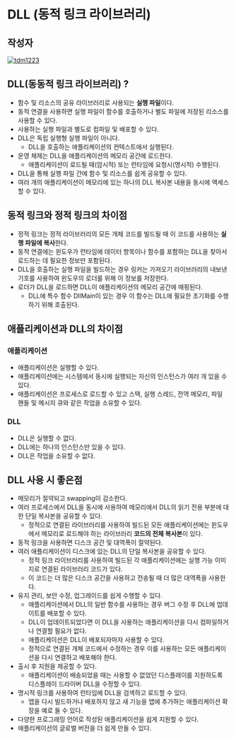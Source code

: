 # **DLL (동적 링크 라이브러리)**

## 작성자
[![tdm1223](https://avatars1.githubusercontent.com/u/21440957?s=100&v=4)](https://github.com/tdm1223)

## DLL(동동적 링크 라이브러리) ?
- 함수 및 리소스의 공유 라이브러리로 사용되는 **실행 파일**이다.
- 동적 연결을 사용하면 실행 파일이 함수를 호출하거나 별도 파일에 저장된 리소스를 사용할 수 있다.
- 사용하는 실행 파일과 별도로 컴파일 및 배포할 수 있다.
- DLL은 독립 실행형 실행 파일이 아니다.
  - DLL을 호출하는 애플리케이션의 컨텍스트에서 실행된다.
- 운영 체제는 DLL을 애플리케이션의 메모리 공간에 로드한다.
  - 애플리케이션이 로드될 때(암시적) 또는 런타임에 요청시(명시적) 수행된다.
- DLL을 통해 실행 파일 간에 함수 및 리소스를 쉽게 공유할 수 있다.
- 여러 개의 애플리케이션이 메모리에 있는 하나의 DLL 복사본 내용을 동시에 액세스할 수 있다.

## 동적 링크와 정적 링크의 차이점
- 정적 링크는 정적 라이브러리의 모든 개체 코드를 빌드될 때 이 코드를 사용하는 **실행 파일에 복사**한다.
- 동적 연결에는 윈도우가 런타임에 데이터 항목이나 함수를 포함하는 DLL을 찾아서 로드하는 데 필요한 정보만 포함된다.
- DLL을 호출하는 실행 파일을 빌드하는 경우 링커는 가져오기 라이브러리의 내보낸 기호를 사용하여 윈도우의 로더를 위해 이 정보를 저장한다.
- 로더가 DLL을 로드하면 DLL이 애플리케이션의 메모리 공간에 매핑된다.
  - DLL에 특수 함수 DllMain이 있는 경우 이 함수는 DLL에 필요한 초기화를 수행하기 위해 호출된다.

## 애플리케이션과 DLL의 차이점
### 애플리케이션
- 애플리케이션은 실행할 수 있다.
- 애플리케이션에는 시스템에서 동시에 실행되는 자신의 인스턴스가 여러 개 있을 수 있다.
- 애플리케이션은 프로세스로 로드할 수 있고 스택, 실행 스레드, 전역 메모리, 파일 핸들 및 메시지 큐와 같은 작업을 소유할 수 있다.

### DLL
- DLL은 실행할 수 없다.
- DLL에는 하나의 인스턴스만 있을 수 있다.
- DLL은 작업을 소유할 수 없다.

## DLL 사용 시 좋은점
- 메모리가 절약되고 swapping이 감소한다.
- 여러 프로세스에서 DLL을 동시에 사용하여 메모리에서 DLL의 읽기 전용 부분에 대한 단일 복사본을 공유할 수 있다.
  - 정적으로 연결된 라이브러리를 사용하여 빌드된 모든 애플리케이션에는 윈도우에서 메모리로 로드해야 하는 라이브러리 **코드의 전체 복사본**이 있다.
- 동적 링크을 사용하면 디스크 공간 및 대역폭이 절약된다.
- 여러 애플리케이션이 디스크에 있는 DLL의 단일 복사본을 공유할 수 있다. 
  - 정적 링크 라이브러리를 사용하여 빌드된 각 애플리케이션에는 실행 가능 이미지로 연결된 라이브러리 코드가 있다.
  - 이 코드는 더 많은 디스크 공간을 사용하고 전송될 때 더 많은 대역폭을 사용한다.
- 유지 관리, 보안 수정, 업그레이드를 쉽게 수행할 수 있다.
  - 애플리케이션에서 DLL의 일반 함수를 사용하는 경우 버그 수정 후 DLL에 업데이트를 배포할 수 있다.
  - DLL이 업데이트되었다면 이 DLL을 사용하는 애플리케이션을 다시 컴파일하거나 연결할 필요가 없다.
  - 애플리케이션은 DLL이 배포되자마자 사용할 수 있다. 
  - 정적으로 연결된 개체 코드에서 수정하는 경우 이를 사용하는 모든 애플리케이션을 다시 연결하고 배포해야 한다.
- 출시 후 지원을 제공할 수 있다.
  - 애플리케이션이 배송되었을 때는 사용할 수 없었던 디스플레이를 지원하도록 디스플레이 드라이버 DLL을 수정할 수 있다.
- 명시적 링크를 사용하여 런타임에 DLL을 검색하고 로드할 수 있다.
  - 앱을 다시 빌드하거나 배포하지 않고 새 기능을 앱에 추가하는 애플리케이션 확장을 예로 들 수 있다.
- 다양한 프로그래밍 언어로 작성된 애플리케이션을 쉽게 지원할 수 있다.
- 애플리케이션의 글로벌 버전을 더 쉽게 만들 수 있다.